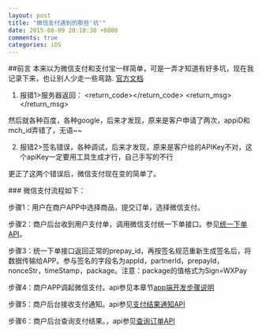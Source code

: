 ```yaml
---
layout: post
title: "微信支付遇到的那些'坑'"
date: 2015-08-09 20:10:38 +0800
comments: true
categories: iOS
---
```

##前言
本来以为微信支付和支付宝一样简单，可是一弄才知道有好多坑，现在我记录下来，也让别人少走一些弯路.
[官方文档](https://pay.weixin.qq.com/wiki/doc/api/app.php?chapter=8_1#)
<!--more-->

 1. 报错1>服务器返回：
<xml><return_code><![CDATA[FAIL]]></return_code>
<return_msg><![CDATA[mch_id和appid没有关联关系]]></return_msg>
</xml>
然后就各种百度，各种google，后来才发现，原来是客户申请了两次，appiD和mch_id弄错了，无语~~

2. 报错2>签名错误，各种调试，后来才发现，原来是客户给的APIKey不对，这个apiKey一定要用工具生成才行，自己手写的不行

更正了这两个错误后，微信支付现在变的简单了。



### 微信支付流程如下：

步骤1：用户在商户APP中选择商品，提交订单，选择微信支付。

步骤2：商户后台收到用户支付单，调用微信支付统一下单接口。参见[统一下单API](https://pay.weixin.qq.com/wiki/doc/api/app.php?chapter=9_1)。

步骤3：统一下单接口返回正常的prepay_id，再按签名规范重新生成签名后，将数据传输给APP。参与签名的字段名为appId，partnerId，prepayId，nonceStr，timeStamp，package。注意：package的值格式为Sign=WXPay

步骤4：商户APP调起微信支付。api参见本章节[app端开发步骤说明](https://pay.weixin.qq.com/wiki/doc/api/app.php?chapter=8_5)

步骤5：商户后台接收支付通知。api参见[支付结果通知API](https://pay.weixin.qq.com/wiki/doc/api/app.php?chapter=9_7)

步骤6：商户后台查询支付结果。，api参见[查询订单API](https://pay.weixin.qq.com/wiki/doc/api/app.php?chapter=9_2)



